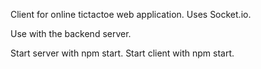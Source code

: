 Client for online tictactoe web application. Uses Socket.io.

Use with the backend server. 

Start server with npm start.
Start client with npm start.